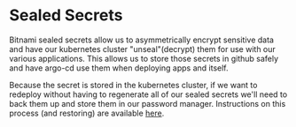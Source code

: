 # Sealed Secrets
Bitnami sealed secrets allow us to asymmetrically encrypt sensitive data and have our kubernetes cluster "unseal"(decrypt) them for use with our various applications. This allows us to store those secrets in github safely and have argo-cd use them when deploying apps and itself.

Because the secret is stored in the kubernetes cluster, if we want to redeploy without having to regenerate all of our sealed secrets we'll need to back them up and store them in our password manager. Instructions on this process (and restoring) are available [here](https://github.com/bitnami-labs/sealed-secrets#how-can-i-do-a-backup-of-my-sealedsecrets).